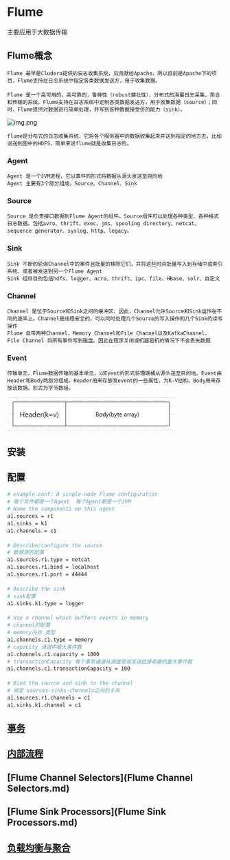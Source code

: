 # Flume
主要应用于大数据传输
## Flume概念
```text
Flume 最早是Cludera提供的日志收集系统，后贡献给Apache。所以目前是Apache下的项目，Flume支持在日志系统中指定各类数据发送方，用于收集数据。

Flume 是一个高可用的，高可靠的，鲁棒性（robust健壮性），分布式的海量日志采集、聚合和传输的系统，Flume支持在日志系统中定制各类数据发送方，用于收集数据（source）；同时，Flume提供对数据进行简单处理，并写到各种数据接受仿的能力（sink）。
```
![img.png](resources/img/img.png)
```text
flume是分布式的日志收集系统，它将各个服务器中的数据收集起来并送到指定的地方去，比如说送到图中的HDFS，简单来说flume就是收集日志的。
```
### Agent
```text
Agent 是一个JVM进程，它以事件的形式将数据从源头发送至目的地
Agent 主要有3个部分组成，Source、Channel、Sink
```
### Source
```text
Source 是负责接口数据到Flume Agent的组件。Source组件可以处理各种类型、各种格式日志数据。包括avro、thrift、exec、jms、spooling directory、netcat、sequence generator、syslog、http、legacy。
```
### Sink
```text
Sink 不断的轮询Channel中的事件且批量的移除它们，并将这些时间批量写入到存储中或索引系统、或者被发送到另一个Flume Agent
Sink 组件目的包括hdfs、logger、acro、thrift、ipc、file、HBase、solr、自定义
```
### Channel
````text
Channel 是位于Source和Sink之间的缓冲区、因此，Channel允许Source和Sink运作在不同的速率上。Channel是线程安全的，可以同时处理几个Source的写入操作和几个Sink的读写操作
Flume 自带两种Channel，Memory Channel和File Channel以及KafkaChannel。
File Channel 将所有事件写到磁盘。因此在程序关闭或机器宕机的情况下不会丢失数据
````
### Event
```text
传输单元，Flume数据传输的基本单元，以Event的形式将珊瑚橘从源头送至目的地。Event由Header和Body两部分组成。Header用来存放改event的一些属性，为K-V结构。Body用来存放该数据。形式为字节数组。
```
![event.png](resources/img/event.png)
## 安装
## 配置
```bash
# example.conf: A single-node Flume configuration
# 每个文件都是一个Agent  每个Agent都是一个JVM
# Name the components on this agent
a1.sources = r1
a1.sinks = k1
a1.channels = c1

# Describe/configure the source
# 数据源的配置
a1.sources.r1.type = netcat
a1.sources.r1.bind = localhost
a1.sources.r1.port = 44444

# Describe the sink
# sink配置
a1.sinks.k1.type = logger

# Use a channel which buffers events in memory
# channel的配置
# memory内存 类型
a1.channels.c1.type = memory
# capacity 通道中最大事件数
a1.channels.c1.capacity = 1000
# transactionCapacity 每个事务通道从源接受或发送给接收器的最大事件数
a1.channels.c1.transactionCapacity = 100

# Bind the source and sink to the channel
# 绑定 sources-sinks-channels之间的关系
a1.sources.r1.channels = c1
a1.sinks.k1.channel = c1
```
## [事务](事务.md)
## [内部流程](内部流程.md)
## [Flume Channel Selectors](Flume Channel Selectors.md)
## [Flume Sink Processors](Flume Sink Processors.md)
## [负载均衡与聚合](负载均衡与聚合.md)
